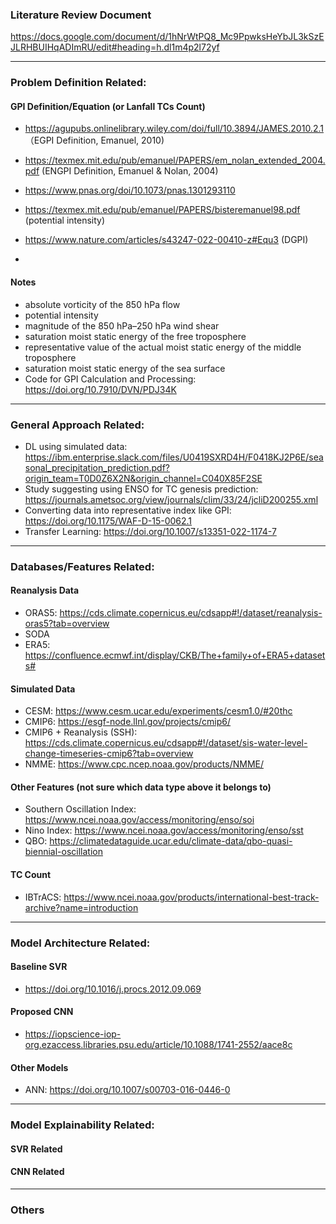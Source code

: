 ### Literature Review Document
https://docs.google.com/document/d/1hNrWtPQ8_Mc9PpwksHeYbJL3kSzEJLRHBUIHqADImRU/edit#heading=h.dl1m4p2l72yf

--------------------------------------
### Problem Definition Related:

 #### GPI Definition/Equation (or Lanfall TCs Count)
 - https://agupubs.onlinelibrary.wiley.com/doi/full/10.3894/JAMES.2010.2.1 （EGPI Definition, Emanuel, 2010) 
 - https://texmex.mit.edu/pub/emanuel/PAPERS/em_nolan_extended_2004.pdf (ENGPI Definition, Emanuel & Nolan, 2004)
 - https://www.pnas.org/doi/10.1073/pnas.1301293110
 - https://texmex.mit.edu/pub/emanuel/PAPERS/bisteremanuel98.pdf (potential intensity)
 - https://www.nature.com/articles/s43247-022-00410-z#Equ3 (DGPI)

 - 
 
 #### Notes
 - absolute vorticity of the 850 hPa flow
 - potential intensity
 - magnitude of the 850 hPa–250 hPa wind shear
 - saturation moist static energy of the free troposphere
 - representative value of the actual moist static energy of the middle troposphere
 - saturation moist static energy of the sea surface
 - Code for GPI Calculation and Processing: https://doi.org/10.7910/DVN/PDJ34K
 
 

--------------------------------------
### General Approach Related:
- DL using simulated data: https://ibm.enterprise.slack.com/files/U0419SXRD4H/F0418KJ2P6E/seasonal_precipitation_prediction.pdf?origin_team=T0D0Z6X2N&origin_channel=C040X85F2SE
- Study suggesting using ENSO for TC genesis prediction: https://journals.ametsoc.org/view/journals/clim/33/24/jcliD200255.xml
- Converting data into representative index like GPI: https://doi.org/10.1175/WAF-D-15-0062.1
- Transfer Learning: https://doi.org/10.1007/s13351-022-1174-7

--------------------------------------
### Databases/Features Related:
 #### Reanalysis Data
 - ORAS5: https://cds.climate.copernicus.eu/cdsapp#!/dataset/reanalysis-oras5?tab=overview
 - SODA
 - ERA5: https://confluence.ecmwf.int/display/CKB/The+family+of+ERA5+datasets#

 #### Simulated Data
 - CESM: https://www.cesm.ucar.edu/experiments/cesm1.0/#20thc
 - CMIP6: https://esgf-node.llnl.gov/projects/cmip6/
 - CMIP6 + Reanalysis (SSH): https://cds.climate.copernicus.eu/cdsapp#!/dataset/sis-water-level-change-timeseries-cmip6?tab=overview
 - NMME: https://www.cpc.ncep.noaa.gov/products/NMME/

 #### Other Features (not sure which data type above it belongs to)
 - Southern Oscillation Index: https://www.ncei.noaa.gov/access/monitoring/enso/soi
 - Nino Index: https://www.ncei.noaa.gov/access/monitoring/enso/sst
 - QBO: https://climatedataguide.ucar.edu/climate-data/qbo-quasi-biennial-oscillation
 
 #### TC Count
 - IBTrACS: https://www.ncei.noaa.gov/products/international-best-track-archive?name=introduction
--------------------------------------
### Model Architecture Related:

 #### Baseline SVR
 - https://doi.org/10.1016/j.procs.2012.09.069

 #### Proposed CNN
 - https://iopscience-iop-org.ezaccess.libraries.psu.edu/article/10.1088/1741-2552/aace8c
 
 #### Other Models
 - ANN: https://doi.org/10.1007/s00703-016-0446-0
--------------------------------------
### Model Explainability Related:

 #### SVR Related
 
 #### CNN Related
 
--------------------------------------
### Others
